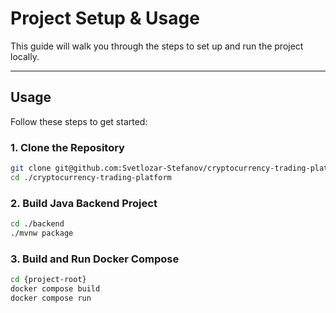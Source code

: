 # Project Setup & Usage

This guide will walk you through the steps to set up and run the project locally.

---

## Usage

Follow these steps to get started:

### 1. Clone the Repository

```bash
git clone git@github.com:Svetlozar-Stefanov/cryptocurrency-trading-platform.git
cd ./cryptocurrency-trading-platform
```

### 2. Build Java Backend Project
```bash
cd ./backend
./mvnw package
```

### 3. Build and Run Docker Compose
```bash
cd {project-root}
docker compose build
docker compose run
```